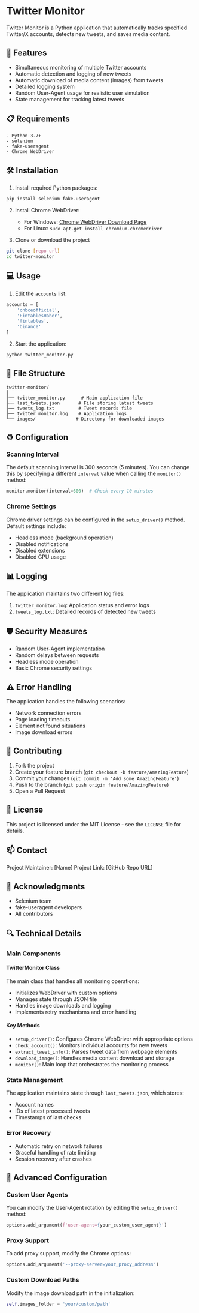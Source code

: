 # Twitter Monitor

Twitter Monitor is a Python application that automatically tracks specified Twitter/X accounts, detects new tweets, and saves media content.

## 🚀 Features

- Simultaneous monitoring of multiple Twitter accounts
- Automatic detection and logging of new tweets
- Automatic download of media content (images) from tweets
- Detailed logging system
- Random User-Agent usage for realistic user simulation
- State management for tracking latest tweets

## 📋 Requirements

```
- Python 3.7+
- selenium
- fake-useragent
- Chrome WebDriver
```

## 🛠️ Installation

1. Install required Python packages:
```bash
pip install selenium fake-useragent
```

2. Install Chrome WebDriver:
   - For Windows: [Chrome WebDriver Download Page](https://sites.google.com/chromium.org/driver/)
   - For Linux: `sudo apt-get install chromium-chromedriver`

3. Clone or download the project
```bash
git clone [repo-url]
cd twitter-monitor
```

## 💻 Usage

1. Edit the `accounts` list:
```python
accounts = [
    'cnbceofficial',
    'FintablesHaber',
    'fintables',
    'binance'
]
```

2. Start the application:
```bash
python twitter_monitor.py
```

## 📁 File Structure

```
twitter-monitor/
│
├── twitter_monitor.py      # Main application file
├── last_tweets.json       # File storing latest tweets
├── tweets_log.txt         # Tweet records file
├── twitter_monitor.log    # Application logs
└── images/               # Directory for downloaded images
```

## ⚙️ Configuration

### Scanning Interval
The default scanning interval is 300 seconds (5 minutes). You can change this by specifying a different `interval` value when calling the `monitor()` method:

```python
monitor.monitor(interval=600)  # Check every 10 minutes
```

### Chrome Settings
Chrome driver settings can be configured in the `setup_driver()` method. Default settings include:
- Headless mode (background operation)
- Disabled notifications
- Disabled extensions
- Disabled GPU usage

## 📊 Logging

The application maintains two different log files:

1. `twitter_monitor.log`: Application status and error logs
2. `tweets_log.txt`: Detailed records of detected new tweets

## 🛡️ Security Measures

- Random User-Agent implementation
- Random delays between requests
- Headless mode operation
- Basic Chrome security settings

## ⚠️ Error Handling

The application handles the following scenarios:
- Network connection errors
- Page loading timeouts
- Element not found situations
- Image download errors

## 🤝 Contributing

1. Fork the project
2. Create your feature branch (`git checkout -b feature/AmazingFeature`)
3. Commit your changes (`git commit -m 'Add some AmazingFeature'`)
4. Push to the branch (`git push origin feature/AmazingFeature`)
5. Open a Pull Request

## 📝 License

This project is licensed under the MIT License - see the `LICENSE` file for details.

## 📫 Contact

Project Maintainer: [Name]
Project Link: [GitHub Repo URL]

## 🙏 Acknowledgments

- Selenium team
- fake-useragent developers
- All contributors

## 🔍 Technical Details

### Main Components

#### TwitterMonitor Class
The main class that handles all monitoring operations:
- Initializes WebDriver with custom options
- Manages state through JSON file
- Handles image downloads and logging
- Implements retry mechanisms and error handling

#### Key Methods
- `setup_driver()`: Configures Chrome WebDriver with appropriate options
- `check_account()`: Monitors individual accounts for new tweets
- `extract_tweet_info()`: Parses tweet data from webpage elements
- `download_image()`: Handles media content download and storage
- `monitor()`: Main loop that orchestrates the monitoring process

### State Management
The application maintains state through `last_tweets.json`, which stores:
- Account names
- IDs of latest processed tweets
- Timestamps of last checks

### Error Recovery
- Automatic retry on network failures
- Graceful handling of rate limiting
- Session recovery after crashes

## 🔧 Advanced Configuration

### Custom User Agents
You can modify the User-Agent rotation by editing the `setup_driver()` method:
```python
options.add_argument(f'user-agent={your_custom_user_agent}')
```

### Proxy Support
To add proxy support, modify the Chrome options:
```python
options.add_argument('--proxy-server=your_proxy_address')
```

### Custom Download Paths
Modify the image download path in the initialization:
```python
self.images_folder = 'your/custom/path'
```